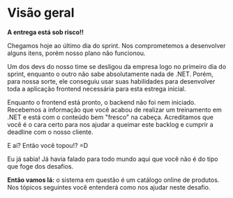 # Visão geral

**A entrega está sob risco!!**

Chegamos hoje ao último dia do sprint. Nos comprometemos a desenvolver alguns itens, porém nosso plano não funcionou.

Um dos devs do nosso time se desligou da empresa logo no primeiro dia do sprint, enquanto o outro não sabe absolutamente nada de .NET. Porém, para nossa sorte, ele conseguiu usar suas habilidades para desenvolver toda a aplicação frontend necessária para esta estrega inicial.

Enquanto o frontend está pronto, o backend não foi nem iniciado. Recebemos a informação que você acabou de realizar um treinamento em .NET e está com o conteúdo bem "fresco" na cabeça. Acreditamos que você é o cara certo para nos ajudar a queimar este backlog e cumprir a deadline com o nosso cliente.

E aí? Então você topou!? =D

Eu já sabia! Já havia falado para todo mundo aqui que você não é do tipo que foge dos desafios.

**Então vamos lá:** o sistema em questão é um catálogo online de produtos. Nos tópicos seguintes você entenderá como nos ajudar neste desafio.